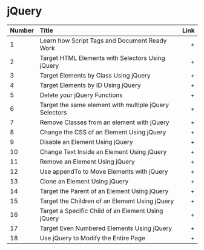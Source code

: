 
# jQuery

Number | Title | Link
| ------------- |:-------------| -----:|
1 | Learn how Script Tags and Document Ready Work  | +
2 | Target HTML Elements with Selectors Using jQuery | +
3 | Target Elements by Class Using jQuery  | +
4 | Target Elements by ID Using jQuery  | +
5 | Delete your jQuery Functions  | +
6 | Target the same element with multiple jQuery Selectors  | +
7 | Remove Classes from an element with jQuery  | +
8 | Change the CSS of an Element Using jQuery  | +
9 | Disable an Element Using jQuery  | +
10 | Change Text Inside an Element Using jQuery  | +
11 | Remove an Element Using jQuery  | +
12 | Use appendTo to Move Elements with jQuery  | +
13 | Clone an Element Using jQuery  | +
14 | Target the Parent of an Element Using jQuery  | +
15 | Target the Children of an Element Using jQuery  | +
16 | Target a Specific Child of an Element Using jQuery  | +
17 | Target Even Numbered Elements Using jQuery  | +
18 | Use jQuery to Modify the Entire Page | +
